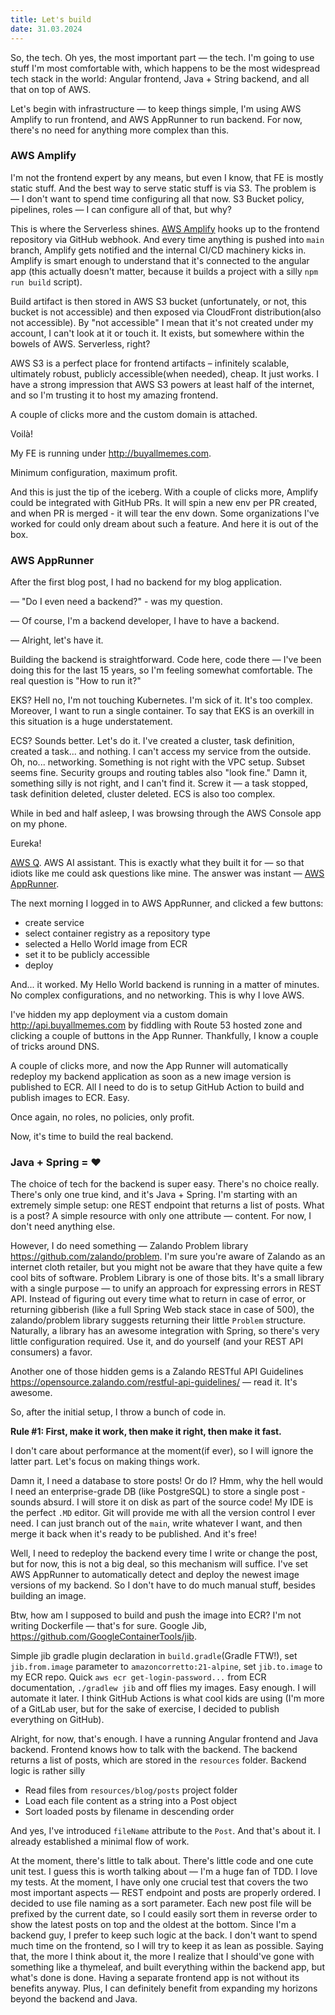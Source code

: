 ```yaml
---
title: Let's build
date: 31.03.2024
---
```


So, the tech.
Oh yes, the most important part — the tech.
I'm going to use stuff I'm most comfortable with, which happens to be the most widespread tech stack in the world:
Angular frontend, Java + String backend, and all that on top of AWS.

Let's begin with infrastructure — to keep things simple, I'm using AWS Amplify to run frontend, and AWS AppRunner to run
backend.
For now, there's no need for anything more complex than this.

### AWS Amplify

I'm not the frontend expert by any means, but even I know, that FE is mostly static stuff.
And the best way to serve static stuff is via S3.
The problem is — I don't want to spend time configuring all that now.
S3 Bucket policy, pipelines, roles — I can configure all of that, but why?

This is where the Serverless shines.
[AWS Amplify](https://aws.amazon.com/amplify/) hooks up to the frontend repository via GitHub webhook.
And every time anything is pushed into `main` branch, Amplify gets notified and the internal CI/CD machinery kicks in.
Amplify is smart enough to understand that it's connected to the angular app (this actually doesn't matter,
because it builds a project with a silly `npm run build` script).

Build artifact is then stored in AWS S3 bucket
(unfortunately, or not, this bucket is not accessible)
and then exposed via CloudFront distribution(also not accessible).
By "not accessible" I mean that it's not created under my account, I can't look at it or touch it.
It exists, but somewhere within the bowels of AWS.
Serverless, right?

AWS S3 is a perfect place for frontend artifacts – infinitely scalable, ultimately robust, publicly accessible(when
needed), cheap.
It just works.
I have a strong impression that AWS S3 powers at least half of the internet,
and so I'm trusting it to host my amazing frontend.

A couple of clicks more and the custom domain is attached.

Voilà!

My FE is running under http://buyallmemes.com.

Minimum configuration, maximum profit.

And this is just the tip of the iceberg.
With a couple of clicks more, Amplify could be integrated with GitHub PRs.
It will spin a new env per PR created, and when PR is merged - it will tear the env down.
Some organizations I've worked for could only dream about such a feature.
And here it is out of the box.

### AWS AppRunner

After the first blog post, I had no backend for my blog application.

— "Do I even need a backend?" - was my question.

— Of course, I'm a backend developer, I have to have a backend.

— Alright, let's have it.

Building the backend is straightforward.
Code here, code there — I've been doing this for the last 15 years, so I'm feeling somewhat comfortable.
The real question is "How to run it?"

EKS?
Hell no, I'm not touching Kubernetes.
I'm sick of it.
It's too complex.
Moreover, I want to run a single container.
To say that EKS is an overkill in this situation is a huge understatement.

ECS?
Sounds better.
Let's do it.
I've created a cluster, task definition, created a task... and nothing.
I can't access my service from the outside.
Oh, no... networking.
Something is not right with the VPC setup.
Subset seems fine.
Security groups and routing tables also "look fine."
Damn it, something silly is not right, and I can't find it.
Screw it — a task stopped, task definition deleted, cluster deleted.
ECS is also too complex.

While in bed and half asleep, I was browsing through the AWS Console app on my phone.

Eureka!

[AWS Q](https://aws.amazon.com/q/). AWS AI assistant.
This is exactly what they built it for — so that idiots like me could ask questions like mine.
The answer was instant — [AWS AppRunner](https://aws.amazon.com/apprunner/).

The next morning I logged in to AWS AppRunner, and clicked a few buttons:

- create service
- select container registry as a repository type
- selected a Hello World image from ECR
- set it to be publicly accessible
- deploy

And... it worked.
My Hello World backend is running in a matter of minutes.
No complex configurations, and no networking.
This is why I love AWS.

I've hidden my app deployment via a custom domain http://api.buyallmemes.com by fiddling with Route 53 hosted zone
and clicking a couple of buttons in the App Runner.
Thankfully, I know a couple of tricks around DNS.

A couple of clicks more,
and now the App Runner will automatically redeploy my backend application as soon
as a new image version is published to ECR.
All I need to do is to setup GitHub Action to build and publish images to ECR.
Easy.

Once again, no roles, no policies, only profit.

Now, it's time to build the real backend.

### Java + Spring = ❤️

The choice of tech for the backend is super easy.
There's no choice really.
There's only one true kind, and it's Java + Spring.
I'm starting with an extremely simple setup: one REST endpoint that returns a list of posts.
What is a post?
A simple resource with only one attribute — content.
For now, I don't need anything else.

However, I do need something — Zalando Problem library https://github.com/zalando/problem.
I'm sure you're aware of Zalando as an internet cloth retailer, but you might not be aware that they have quite a few
cool bits of software.
Problem Library is one of those bits.
It's a small library with a single purpose — to unify an approach for expressing errors in REST API.
Instead of figuring out every time what to return in case of error,
or returning gibberish (like a full Spring Web stack stace in case of 500),
the zalando/problem library suggests returning their little `Problem` structure.
Naturally, a library has an awesome integration with Spring, so there's very little configuration required.
Use it, and do yourself (and your REST API consumers) a favor.

Another one of those hidden gems is a Zalando RESTful API
Guidelines https://opensource.zalando.com/restful-api-guidelines/ — read it.
It's awesome.

So, after the initial setup, I throw a bunch of code in.

**Rule #1: First, make it work, then make it right, then make it fast.**

I don't care about performance at the moment(if ever), so I will ignore the latter part.
Let's focus on making things work.

Damn it, I need a database to store posts!
Or do I?
Hmm, why the hell would I need an enterprise-grade DB (like PostgreSQL) to store a single post - sounds absurd.
I will store it on disk as part of the source code!
My IDE is the perfect `.MD` editor.
Git will provide me with all the version control I ever need.
I can just branch out of the `main`, write whatever I want, and then merge it back when it's ready to be published.
And it's free!

Well, I need to redeploy the backend every time I write or change the post,
but for now, this is not a big deal, so this mechanism will suffice.
I've set AWS AppRunner to automatically detect and deploy the newest image versions of my backend.
So I don't have to do much manual stuff, besides building an image.

Btw, how am I supposed to build and push the image into ECR?
I'm not writing Dockerfile — that's for sure.
Google Jib, https://github.com/GoogleContainerTools/jib.

Simple jib gradle plugin declaration in `build.gradle`(Gradle FTW!),
set `jib.from.image` parameter to `amazoncorretto:21-alpine`, set `jib.to.image` to my ECR repo.
Quick `aws ecr get-login-password...` from ECR documentation, `./gradlew jib` and off flies my images.
Easy enough.
I will automate it later.
I think GitHub Actions is what cool kids are using (I'm more of a GitLab user,
but for the sake of exercise, I decided to publish everything on GitHub).

Alright, for now, that's enough.
I have a running Angular frontend and Java backend.
Frontend knows how to talk with the backend.
The backend returns a list of posts, which are stored in the `resources` folder.
Backend logic is rather silly

- Read files from `resources/blog/posts` project folder
- Load each file content as a string into a Post object
- Sort loaded posts by filename in descending order

And yes, I've introduced `fileName` attribute to the `Post`.
And that's about it.
I already established a minimal flow of work.

At the moment, there's little to talk about.
There's little code and one cute unit test.
I guess this is worth talking about — I'm a huge fan of TDD.
I love my tests.
At the moment, I have only one crucial test that covers the two most important aspects — REST endpoint and posts
are properly ordered.
I decided to use file naming as a sort parameter.
Each new post file will be prefixed by the current date,
so I could easily sort them in reverse order to show the latest posts on top and the oldest at the bottom.
Since I'm a backend guy, I prefer to keep such logic at the back.
I don't want to spend much time on the frontend, so I will try to keep it as lean as possible.
Saying that, the more I think about it, the more I realize that I should've gone with something like a thymeleaf,
and built everything within the backend app, but what's done is done.
Having a separate frontend app is not without its benefits anyway.
Plus, I can definitely benefit from expanding my horizons beyond the backend and Java.

